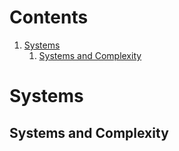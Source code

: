 <link rel="stylesheet" type="text/css" href="textbook.css">

# Contents
1. <a href="#1">Systems</a>
	1. <a href="#1.1">Systems and Complexity</a>

<h1 id="1">Systems</h1>
<h2 id="1.1">Systems and Complexity</h2>
